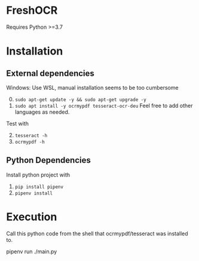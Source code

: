 # FreshOCR

Requires Python >=3.7

# Installation

## External dependencies

Windows: Use WSL, manual installation seems to be too cumbersome

0. `sudo apt-get update -y && sudo apt-get upgrade -y`
1. `sudo apt install -y ocrmypdf tesseract-ocr-deu`
   Feel free to add other languages as needed.

Test with

2. `tesseract -h`
3. `ocrmypdf -h`

## Python Dependencies

Install python project with

1. `pip install pipenv`
2. `pipenv install`

# Execution

Call this python code from the shell that ocrmypdf/tesseract was installed to.

pipenv run ./main.py




